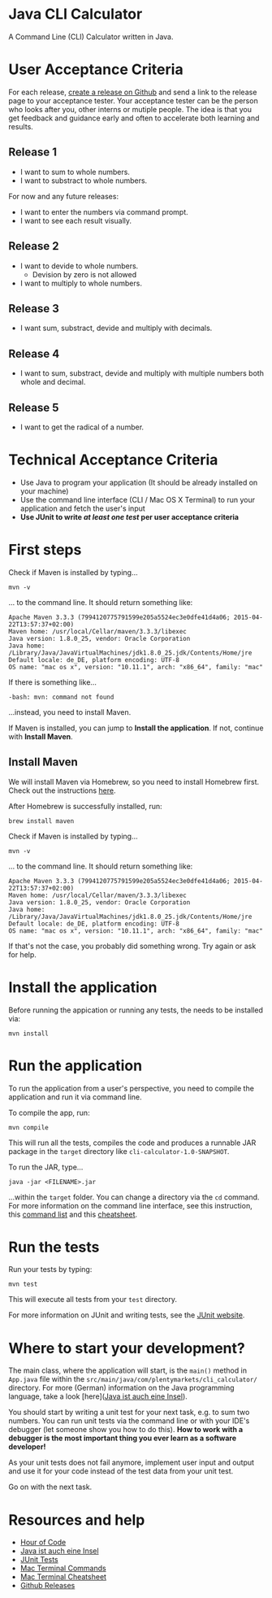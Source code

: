 # Java CLI Calculator

A Command Line (CLI) Calculator written in Java.

# User Acceptance Criteria

For each release, [create a release on Github](https://help.github.com/articles/creating-releases/) and send a link to the release page to your acceptance tester. Your acceptance tester can be the person who looks after you, other interns or mutiple people. The idea is that you get feedback and guidance early and often to accelerate both learning and results.

## Release 1

- I want to sum to whole numbers.
- I want to substract to whole numbers.

For now and any future releases:

- I want to enter the numbers via command prompt.
- I want to see each result visually.

## Release 2

- I want to devide to whole numbers.
  - Devision by zero is not allowed
- I want to multiply to whole numbers.

## Release 3

- I want sum, substract, devide and multiply with decimals.

## Release 4

- I want to sum, substract, devide and multiply with multiple numbers both whole and decimal.

## Release 5

- I want to get the radical of a number.

# Technical Acceptance Criteria

- Use Java to program your application (It should be already installed on your machine)
- Use the command line interface (CLI / Mac OS X Terminal) to run your application and fetch the user's input
- **Use JUnit to write *at least one test* per user acceptance criteria**

# First steps

Check if Maven is installed by typing…

```
mvn -v
```

… to the command line. It should return something like:

```
Apache Maven 3.3.3 (7994120775791599e205a5524ec3e0dfe41d4a06; 2015-04-22T13:57:37+02:00)
Maven home: /usr/local/Cellar/maven/3.3.3/libexec
Java version: 1.8.0_25, vendor: Oracle Corporation
Java home: /Library/Java/JavaVirtualMachines/jdk1.8.0_25.jdk/Contents/Home/jre
Default locale: de_DE, platform encoding: UTF-8
OS name: "mac os x", version: "10.11.1", arch: "x86_64", family: "mac"
```

If there is something like…

```
-bash: mvn: command not found
```

…instead, you need to install Maven.

If Maven is installed, you can jump to **Install the application**. If not, continue with **Install Maven**.

## Install Maven

We will install Maven via Homebrew, so you need to install Homebrew first. Check out the instructions [here](http://brew.sh/).

After Homebrew is successfully installed, run:

```
brew install maven
```

Check if Maven is installed by typing…

```
mvn -v
```

… to the command line. It should return something like:

```
Apache Maven 3.3.3 (7994120775791599e205a5524ec3e0dfe41d4a06; 2015-04-22T13:57:37+02:00)
Maven home: /usr/local/Cellar/maven/3.3.3/libexec
Java version: 1.8.0_25, vendor: Oracle Corporation
Java home: /Library/Java/JavaVirtualMachines/jdk1.8.0_25.jdk/Contents/Home/jre
Default locale: de_DE, platform encoding: UTF-8
OS name: "mac os x", version: "10.11.1", arch: "x86_64", family: "mac"
```

If that's not the case, you probably did something wrong. Try again or ask for help.

# Install the application

Before running the appication or running any tests, the needs to be installed via:

```
mvn install
```

# Run the application

To run the application from a user's perspective, you need to compile the application and run it via command line.

To compile the app, run:

```
mvn compile
```

This will run all the tests, compiles the code and produces a runnable JAR package in the `target` directory like `cli-calculator-1.0-SNAPSHOT`.

To run the JAR, type…

```
java -jar <FILENAME>.jar
```

…within the `target` folder. You can change a directory via the `cd` command. For more information on the command line interface, see this instruction, this [command list](http://guides.macrumors.com/Terminal) and this [cheatsheet](https://github.com/0nn0/terminal-mac-cheatsheet/wiki/Terminal-Cheatsheet-for-Mac-(-basics-)).

# Run the tests

Run your tests by typing:

```
mvn test
```

This will execute all tests from your `test` directory.

For more information on JUnit and writing tests, see the [JUnit website](http://www.vogella.com/tutorials/JUnit/article.html).

# Where to start your development?

The main class, where the application will start, is the `main()` method in `App.java` file within the `src/main/java/com/plentymarkets/cli_calculator/` directory. For more (German) information on the Java programming language, take a look [here]([Java ist auch eine Insel](http://openbook.rheinwerk-verlag.de/javainsel/)).

You should start by writing a unit test for your next task, e.g. to sum two numbers. You can run unit tests via the command line or with your IDE's debugger (let someone show you how to do this). **How to work with a debugger is the most important thing you ever learn as a software developer!**

As your unit tests does not fail anymore, implement user input and output and use it for your code instead of the test data from your unit test.

Go on with the next task.

# Resources and help

- [Hour of Code]( )
- [Java ist auch eine Insel](http://openbook.rheinwerk-verlag.de/javainsel/)
- [JUnit Tests](http://www.vogella.com/tutorials/JUnit/article.html)
- [Mac Terminal Commands](http://guides.macrumors.com/Terminal)
- [Mac Terminal Cheatsheet](https://github.com/0nn0/terminal-mac-cheatsheet/wiki/Terminal-Cheatsheet-for-Mac-(-basics-))
- [Github Releases](https://help.github.com/articles/creating-releases/)
